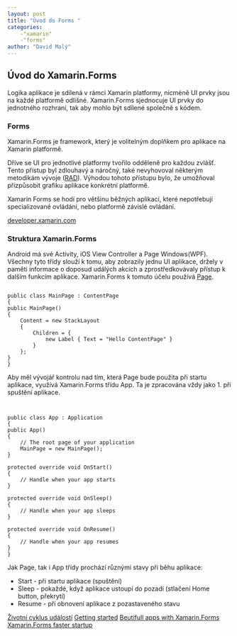 ```yaml
---
layout: post
title: "Úvod do Forms "
categories:
    -"xamarin"
    -"forms"
author: "David Malý"
--- 
```



## Úvod do Xamarin.Forms


Logika aplikace je sdílená v rámci Xamarin platformy, nicméně UI prvky jsou na každé platformě odlišné. Xamarin.Forms sjednocuje UI prvky do jednotného rozhraní, tak aby mohlo být sdílené společně s kódem.


### Forms


Xamarin.Forms je framework, který je volitelným doplňkem pro aplikace na Xamarin platformě.



Dříve se UI pro jednotlivé platformy tvořilo odděleně pro každou zvlášť. Tento přístup byl zdlouhavý a náročný, také nevyhovoval některým metodikám vývoje ([RAD](https://en.wikipedia.org/wiki/Rapid_application_development)). Výhodou tohoto přístupu bylo, že umožňoval přizpůsobit grafiku aplikace konkrétní platformě.



Xamarin Forms se hodí pro většinu běžných aplikací, které nepotřebují specializované ovládání, nebo platformě závislé ovládání.

[developer.xamarin.com](https://developer.xamarin.com/guides/xamarin-forms/)
### Struktura Xamarin.Forms


Android má své Activity, iOS View Controller a Page Windows(WPF). Všechny tyto třídy slouží k tomu, aby zobrazily jednu UI aplikace, držely v paměti informace o doposud událých akcích a zprostředkovávaly přístup k dalším funkcím aplikace. Xamarin.Forms k tomuto účelu používá [Page](https://developer.xamarin.com/guides/xamarin-forms/controls/pages/).<br>


```

public class MainPage : ContentPage
{public MainPage(){	Content = new StackLayout	{		Children = {			new Label { Text = "Hello ContentPage" }		}	};}
}

```


Aby měl vývojář kontrolu nad tím, která Page bude použita při startu aplikace, využívá Xamarin.Forms třídu App. Ta je zpracována vždy jako 1. při spuštění aplikace.<br>


```


public class App : Application
{public App(){	// The root page of your application	MainPage = new MainPage();}
protected override void OnStart(){	// Handle when your app starts}
protected override void OnSleep(){	// Handle when your app sleeps}
protected override void OnResume(){	// Handle when your app resumes}
}

```


Jak Page, tak i App třídy prochází různými stavy při běhu aplikace:
- Start - při startu aplikace (spuštění)
- Sleep - pokaždé, když aplikace ustoupí do pozadí (stlačení Home button, překrytí)
- Resume - při obnovení aplikace z pozastaveného stavu

[Životní cyklus událostí](https://developer.xamarin.com/guides/xamarin-forms/working-with/app-lifecycle/)
[Getting started](https://developer.xamarin.com/guides/xamarin-forms/getting-started/introduction-to-xamarin-forms/)
[Beutifull apps with Xamarin.Forms](http://www.rarelyimpossible.com/blog/2016/9/26/building-beautiful-apps-with-xamarin-forms)
[Xamarin.Forms faster startup](https://blog.xamarin.com/5-ways-boost-xamarin-forms-app-startup-time/?utm_medium=social&utm_campaign=blog&utm_source=facebook&utm_content=top-5-reduce-xamarinforms-startup)

